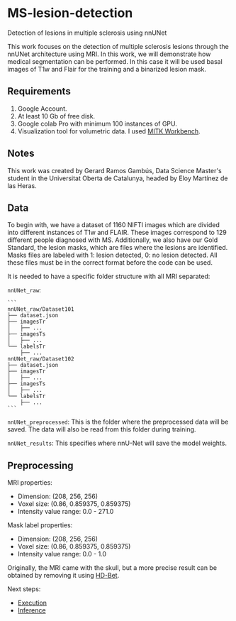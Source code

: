 # MS-lesion-detection
Detection of lesions in multiple sclerosis using nnUNet

This work focuses on the detection of multiple sclerosis lesions through the nnUNet architecture using MRI. In this work, we will demonstrate how medical segmentation can be performed.
In this case it will be used basal images of T1w and Flair for the training and a binarized lesion mask.

## Requirements
1. Google Account.
2. At least 10 Gb of free disk.
3. Google colab Pro with minimum 100 instances of GPU.
4. Visualization tool for volumetric data. I used [MITK Workbench](https://docs.mitk.org/nightly/MITKWorkbenchManualPage.html).

## Notes
This work was created by Gerard Ramos Gambús, Data Science Master's student in the Universitat Oberta de Catalunya, headed by Eloy Martínez de las Heras.

## Data
To begin with, we have a dataset of 1160 NIFTI images which are divided into different instances of T1w and FLAIR. These images correspond to 129 different people diagnosed with MS. Additionally, we also have our Gold Standard, the lesion masks, which are files where the lesions are identified. Masks files are labeled with 1: lesion detected, 0: no lesion detected.
All these files must be in the correct format before the code can be used.

It is needed to have a specific folder structure with all MRI separated:

`nnUNet_raw`:

    ```
    nnUNet_raw/Dataset101
    ├── dataset.json
    ├── imagesTr
    │   ├── ...
    ├── imagesTs
    │   ├── ...
    └── labelsTr
        ├── ...
    nnUNet_raw/Dataset102
    ├── dataset.json    
    ├── imagesTr    
    │   ├── ...    
    ├── imagesTs    
    │   ├── ...    
    └── labelsTr    
        ├── ...        
    ```
`nnUNet_preprocessed`: This is the folder where the preprocessed data will be saved. The data will also be read from this folder during training.

`nnUNet_results`: This specifies where nnU-Net will save the model weights.


## Preprocessing
MRI properties:
- Dimension: (208, 256, 256)
- Voxel size: (0.86, 0.859375, 0.859375)
- Intensity value range: 0.0 - 271.0

Mask label properties:
- Dimension: (208, 256, 256)
- Voxel size: (0.86, 0.859375, 0.859375)
- Intensity value range: 0.0 - 1.0

Originally, the MRI came with the skull, but a more precise result can be obtained by removing it using [HD-Bet](https://github.com/MIC-DKFZ/HD-BET).

Next steps:
- [Execution](documentation/execution.md)
- [Inference](documentation/inference.md)

